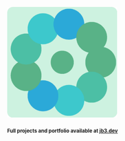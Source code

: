 <a href="https://github.com/jb3/fractal"><img width="256px" src="fractal-20251101-232031.png"/></a>

<sub>**Full projects and portfolio available at [jb3.dev](https://jb3.dev/)**</sub>

